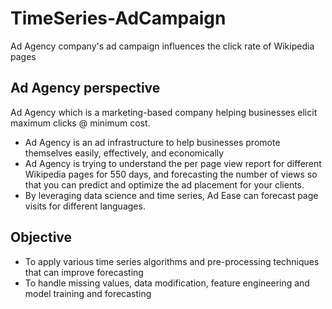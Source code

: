 # TimeSeries-AdCampaign
Ad Agency company's ad campaign influences the click rate of Wikipedia pages

## Ad Agency perspective
Ad Agency which is a marketing-based company helping businesses elicit maximum clicks @ minimum cost.
- Ad Agency is an ad infrastructure to help businesses promote themselves easily, effectively, and economically
- Ad Agency is trying to understand the per page view report for different Wikipedia pages for 550 days, and forecasting the number of views so that you can predict and optimize the ad placement for your clients.
- By leveraging data science and time series, Ad Ease can forecast page visits for different languages.

## Objective
- To apply various time series algorithms and pre-processing techniques that can improve forecasting
- To handle missing values, data modification, feature engineering and model training and forecasting
